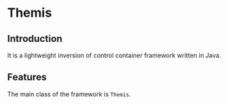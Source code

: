 # Themis

## Introduction

It is a lightweight inversion of control container framework written in Java.

## Features

The main class of the framework is `Themis`.

